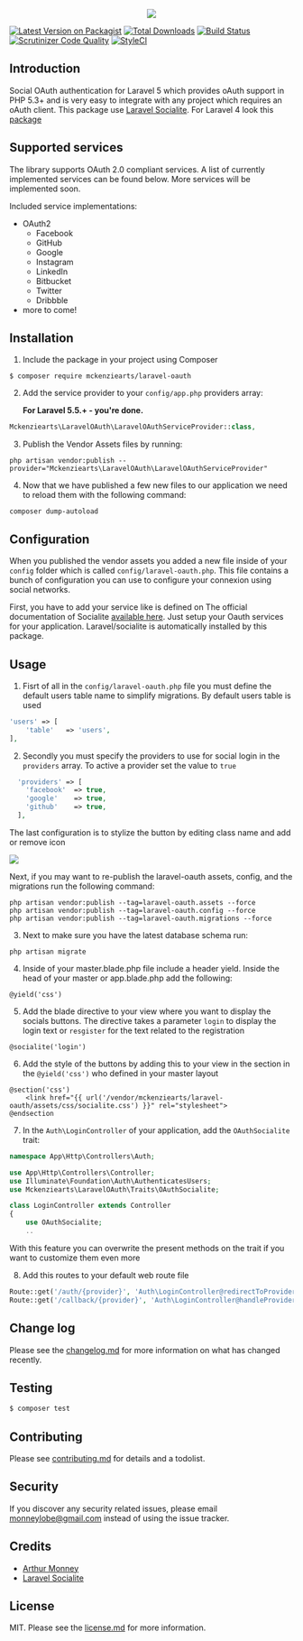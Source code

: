 <p align="center"><img src="https://pix.watch/eId5wn/1PuLWY.png"></p>

[![Latest Version on Packagist][ico-version]][link-packagist]
[![Total Downloads][ico-downloads]][link-downloads]
[![Build Status](https://scrutinizer-ci.com/g/Mckenziearts/laravel-oauth/badges/build.png?b=master)](https://scrutinizer-ci.com/g/Mckenziearts/laravel-oauth/build-status/master)
[![Scrutinizer Code Quality](https://scrutinizer-ci.com/g/Mckenziearts/laravel-oauth/badges/quality-score.png?b=master)](https://scrutinizer-ci.com/g/mckenziearts/laravel-oauth/?branch=master)
[![StyleCI][ico-styleci]][link-styleci]

## Introduction

Social OAuth authentication for Laravel 5 which provides oAuth support in PHP 5.3+ and is very easy to integrate with any project which requires an oAuth client. This package use [Laravel Socialite](https://github.com/laravel/socialite). For Laravel 4 look this [package](https://github.com/artdarek/oauth-4-laravel) 

## Supported services

The library supports OAuth 2.0 compliant services. A list of currently implemented services can be found below. More services will be implemented soon.

Included service implementations:

- OAuth2
    - Facebook
    - GitHub
    - Google
    - Instagram
    - LinkedIn
    - Bitbucket
    - Twitter
    - Dribbble
- more to come!

## Installation

1. Include the package in your project using Composer

  ``` shell
  $ composer require mckenziearts/laravel-oauth
  ```

2. Add the service provider to your `config/app.php` providers array:

   **For Laravel 5.5.+ - you're done.**

  ```php
  Mckenziearts\LaravelOAuth\LaravelOAuthServiceProvider::class,
  ```
    
3. Publish the Vendor Assets files by running:

  ```shell
  php artisan vendor:publish --provider="Mckenziearts\LaravelOAuth\LaravelOAuthServiceProvider"
  ```

4. Now that we have published a few new files to our application we need to reload them with the following command:

  ```shell
  composer dump-autoload
  ```
  
## Configuration

When you published the vendor assets you added a new file inside of your `config` folder which is called `config/laravel-oauth.php`. This file contains a bunch of configuration you can use to configure your connexion using social networks.

First, you have to add your service like is defined on The official documentation of Socialite [available here](https://laravel.com/docs/5.6/socialite#configuration). Just setup your 
Oauth services for your application. Laravel/socialite is automatically installed by this package.
  
## Usage

1. Fisrt of all in the `config/laravel-oauth.php` file you must define the default users table name to simplify migrations. By default users table is used
  
  ```php
  'users' => [
      'table'   => 'users',
  ],
  ```
  
2. Secondly you must specify the providers to use for social login in the `providers` array. To active a provider set the value to `true`

  ```php
    'providers' => [
      'facebook'  => true,
      'google'    => true,
      'github'    => true,
    ],
  ```
  
The last configuration is to stylize the button by editing class name and add or remove icon

![](https://pix.watch/m3qMiw/Q8fKIi.png)

Next, if you may want to re-publish the laravel-oauth assets, config, and the migrations run the following command:

```
php artisan vendor:publish --tag=laravel-oauth.assets --force
php artisan vendor:publish --tag=laravel-oauth.config --force
php artisan vendor:publish --tag=laravel-oauth.migrations --force
```

3. Next to make sure you have the latest database schema run:

  ```
  php artisan migrate
  ```

4. Inside of your master.blade.php file include a header yield. Inside the head of your master or app.blade.php add the following:

  ```
  @yield('css')
  ```

5. Add the blade directive to your view where you want to display the socials buttons. The directive takes a parameter `login` to display the login text or `resgister` for the text related to the registration

  ```
  @socialite('login')
  ```

6. Add the style of the buttons by adding this to your view in the section in the `@yield('css')` who defined in your master layout

```
@section('css')
    <link href="{{ url('/vendor/mckenziearts/laravel-oauth/assets/css/socialite.css') }}" rel="stylesheet">
@endsection
```

7. In the `Auth\LoginController` of your application, add the `OAuthSocialite` trait:

  ```php
  namespace App\Http\Controllers\Auth;
  
  use App\Http\Controllers\Controller;
  use Illuminate\Foundation\Auth\AuthenticatesUsers;
  use Mckenziearts\LaravelOAuth\Traits\OAuthSocialite;
  
  class LoginController extends Controller
  {
      use OAuthSocialite;
      ..
  ```
With this feature you can overwrite the present methods on the trait if you want to customize them even more

8. Add this routes to your default web route file
  ```php
  Route::get('/auth/{provider}', 'Auth\LoginController@redirectToProvider');
  Route::get('/callback/{provider}', 'Auth\LoginController@handleProviderCallback');
  ```

## Change log

Please see the [changelog.md](changelog.md) for more information on what has changed recently.

## Testing

``` bash
$ composer test
```

## Contributing

Please see [contributing.md](contributing.md) for details and a todolist.

## Security

If you discover any security related issues, please email monneylobe@gmail.com instead of using the issue tracker.

## Credits

- [Arthur Monney](https://www.twitter.com/monneyarthur)
- [Laravel Socialite](https://laravel.com/docs/5.6/socialite)

## License

MIT. Please see the [license.md](license.md) for more information.

[ico-version]: https://img.shields.io/packagist/v/mckenziearts/laravel-oauth.svg?style=flat-square
[ico-downloads]: https://img.shields.io/packagist/dt/mckenziearts/laravel-oauth.svg?style=flat-square
[ico-travis]: https://img.shields.io/travis/mckenziearts/laravel-oauth/master.svg?style=flat-square
[ico-styleci]: https://styleci.io/repos/139203549/shield

[link-packagist]: https://packagist.org/packages/mckenziearts/laravel-oauth
[link-downloads]: https://packagist.org/packages/mckenziearts/laravel-oauth
[link-travis]: https://travis-ci.org/Mckenziearts/laravel-oauth
[link-styleci]: https://styleci.io/repos/139203549
[link-author]: https://github.com/mckenziearts
[link-contributors]: ../../contributors]